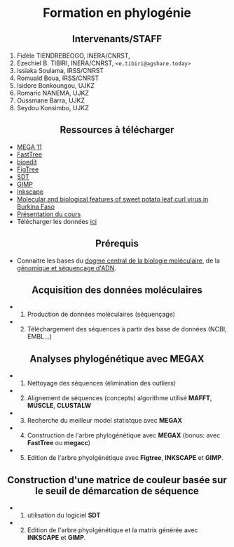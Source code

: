 # <center> Formation en phylogénie </center>
## <center> Intervenants/STAFF </center>

1. Fidèle TIENDREBEOGO, INERA/CNRST,
2. Ezechiel B. TIBIRI, INERA/CNRST, `<e.tibiri@agshare.today>`
3. Issiaka Soulama, IRSS/CNRST
4. Romuald Boua, IRSS/CNRST
5. Isidore Bonkoungou, UJKZ
6. Romaric NANEMA, UJKZ
7. Oussmane Barra, UJKZ
8. Seydou Konsimbo, UJKZ

## <center> Ressources à télécharger </center>
* [MEGA 11](https://www.megasoftware.net/)
* [FastTree](http://www.microbesonline.org/fasttree/)
* [bioedit](https://github.com/Ezechiel-Tibiri/Cours_bioinformatique_2020/blob/main/setup.exe)
* [FigTree](https://github.com/Ezechiel-Tibiri/Cours_bioinformatique_2020/blob/main/FigTree%20v1.4.3.exe)
* [SDT](http://web.cbio.uct.ac.za/~brejnev/)
* [GIMP](https://www.gimp.org/downloads/)
* [Inkscape](https://inkscape.org/fr/release/0.92.3/windows/)
* [Molecular and biological features of sweet potato leaf curl virus in Burkina Faso](https://www.researchgate.net/profile/Ezechiel-Tibiri/publication/340351642_ACTA_SCIENTIFIC_MICROBIOLOGY_ISSN_2581-3226_Molecular_and_Biological_Features_of_Sweet_Potato_Leaf_Curl_Virus_in_Burkina_Faso/links/5e84aae492851c2f52714edb/ACTA-SCIENTIFIC-MICROBIOLOGY-ISSN-2581-3226-Molecular-and-Biological-Features-of-Sweet-Potato-Leaf-Curl-Virus-in-Burkina-Faso.pdf)
* [Présentation du cours]()
* Télécharger les données [ici](https://www.ncbi.nlm.nih.gov/nuccore/?term=Sweet+potato+leaf+curl+virus)

## <center> Prérequis </center>

* Connaitre les bases du [dogme central de la biologie moléculaire](http://www.foad-mooc.auf.org/IMG/pdf/uec2_cours_biologie_moleculaire_diapos.compressed.pdf), de la  [génomique et séquençage d'ADN](https://github.com/Ezechiel-Tibiri/Cours_bioinformatique_2020/blob/main/TD_G%C3%A9nomique%20et%20s%C3%A9quen%C3%A7age.pdf).

## <center> Acquisition des données moléculaires </center>
* 1. Production de données moléculaires (séquençage)
* 2. Téléchargement des séquences à partir des base de données (NCBI, EMBL...)

## <center> Analyses phylogénétique avec MEGAX </center>
* 1. Nettoyage des séquences (élimination des outliers)
* 2. Alignement de séquences (concepts) algorithme utilisé **MAFFT**, **MUSCLE**, **CLUSTALW** 
* 3. Recherche du meilleur model statistque avec **MEGAX**
* 4. Construction de l'arbre phylogénétique avec **MEGAX** (bonus: avec **FastTree** ou **megacc**)
* 5. Edition de l'arbre phyolgénétique avec **Figtree**, **INKSCAPE** et **GIMP**.

## <center> Construction d'une matrice de couleur basée sur le seuil de démarcation de séquence </center>

* 1. utilisation du logiciel **SDT**
* 2. Edition de l'arbre phyolgénétique et la matrix générée avec **INKSCAPE** et **GIMP**.
